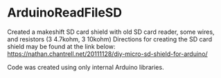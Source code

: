 # ArduinoReadFileSD
Created a makeshift SD card shield with old SD card reader, some wires, and resistors (3 4.7kohm, 3 10kohm)
Directions for creating the SD card shield may be found at the link below:
https://nathan.chantrell.net/20111128/diy-micro-sd-shield-for-arduino/

Code was created using only internal Arduino libraries.
